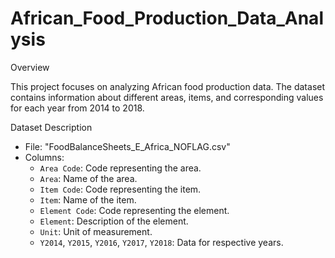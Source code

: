 # African_Food_Production_Data_Analysis
Overview

This project focuses on analyzing African food production data. 
The dataset contains information about different areas, items, and corresponding values for each year from 2014 to 2018.

Dataset Description

- File: "FoodBalanceSheets_E_Africa_NOFLAG.csv"
- Columns:
  - `Area Code`: Code representing the area.
  - `Area`: Name of the area.
  - `Item Code`: Code representing the item.
  - `Item`: Name of the item.
  - `Element Code`: Code representing the element.
  - `Element`: Description of the element.
  - `Unit`: Unit of measurement.
  - `Y2014`, `Y2015`, `Y2016`, `Y2017`, `Y2018`: Data for respective years.

